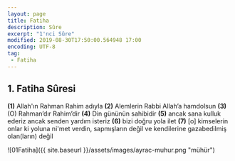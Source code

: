 ```yaml
---
layout: page
title: Fatiha
description: Sûre
excerpt: "1'nci Sûre"
modified: 2019-08-30T17:50:00.564948 17:00
encoding: UTF-8
tag: 
 - Fatiha
---
```


## 1. Fatiha Sûresi

**(1)** Allah'ın Rahman Rahim adıyla
**(2)** Alemlerin Rabbi Allah’a hamdolsun
**(3)** (O) Rahman’dır Rahim’dir
**(4)** Din gününün sahibidir
**(5)** ancak sana kulluk ederiz ancak senden yardım isteriz
**(6)** bizi doğru yola ilet
**(7)** [o] kimselerin onlar ki yoluna ni'met verdin, sapmışların değil ve kendilerine gazabedilmiş olan(ların) değil

![01Fatiha]({{ site.baseurl }}/assets/images/ayrac-muhur.png "mühür")
